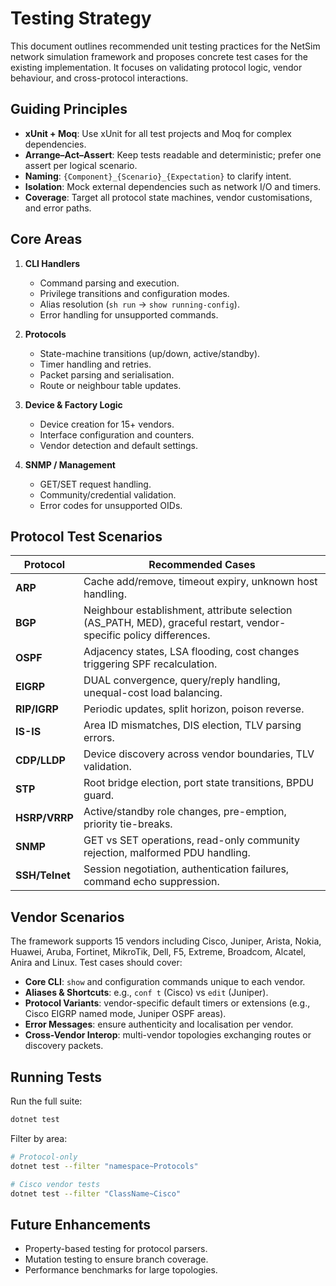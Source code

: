 # Testing Strategy

This document outlines recommended unit testing practices for the NetSim network simulation framework and proposes concrete test cases for the existing implementation. It focuses on validating protocol logic, vendor behaviour, and cross-protocol interactions.

## Guiding Principles

- **xUnit + Moq**: Use xUnit for all test projects and Moq for complex dependencies.
- **Arrange–Act–Assert**: Keep tests readable and deterministic; prefer one assert per logical scenario.
- **Naming**: `{Component}_{Scenario}_{Expectation}` to clarify intent.
- **Isolation**: Mock external dependencies such as network I/O and timers.
- **Coverage**: Target all protocol state machines, vendor customisations, and error paths.

## Core Areas

1. **CLI Handlers**
   - Command parsing and execution.
   - Privilege transitions and configuration modes.
   - Alias resolution (`sh run` → `show running-config`).
   - Error handling for unsupported commands.

2. **Protocols**
   - State-machine transitions (up/down, active/standby).
   - Timer handling and retries.
   - Packet parsing and serialisation.
   - Route or neighbour table updates.

3. **Device & Factory Logic**
   - Device creation for 15+ vendors.
   - Interface configuration and counters.
   - Vendor detection and default settings.

4. **SNMP / Management**
   - GET/SET request handling.
   - Community/credential validation.
   - Error codes for unsupported OIDs.

## Protocol Test Scenarios

| Protocol | Recommended Cases |
|----------|------------------|
| **ARP** | Cache add/remove, timeout expiry, unknown host handling. |
| **BGP** | Neighbour establishment, attribute selection (AS_PATH, MED), graceful restart, vendor-specific policy differences. |
| **OSPF** | Adjacency states, LSA flooding, cost changes triggering SPF recalculation. |
| **EIGRP** | DUAL convergence, query/reply handling, unequal-cost load balancing. |
| **RIP/IGRP** | Periodic updates, split horizon, poison reverse. |
| **IS-IS** | Area ID mismatches, DIS election, TLV parsing errors. |
| **CDP/LLDP** | Device discovery across vendor boundaries, TLV validation. |
| **STP** | Root bridge election, port state transitions, BPDU guard. |
| **HSRP/VRRP** | Active/standby role changes, pre-emption, priority tie-breaks. |
| **SNMP** | GET vs SET operations, read-only community rejection, malformed PDU handling. |
| **SSH/Telnet** | Session negotiation, authentication failures, command echo suppression. |

## Vendor Scenarios

The framework supports 15 vendors including Cisco, Juniper, Arista, Nokia, Huawei, Aruba, Fortinet, MikroTik, Dell, F5, Extreme, Broadcom, Alcatel, Anira and Linux. Test cases should cover:

- **Core CLI**: `show` and configuration commands unique to each vendor.
- **Aliases & Shortcuts**: e.g., `conf t` (Cisco) vs `edit` (Juniper).
- **Protocol Variants**: vendor-specific default timers or extensions (e.g., Cisco EIGRP named mode, Juniper OSPF areas).
- **Error Messages**: ensure authenticity and localisation per vendor.
- **Cross-Vendor Interop**: multi-vendor topologies exchanging routes or discovery packets.

## Running Tests

Run the full suite:

```bash
dotnet test
```

Filter by area:

```bash
# Protocol-only
dotnet test --filter "namespace~Protocols"

# Cisco vendor tests
dotnet test --filter "ClassName~Cisco"
```

## Future Enhancements

- Property-based testing for protocol parsers.
- Mutation testing to ensure branch coverage.
- Performance benchmarks for large topologies.

